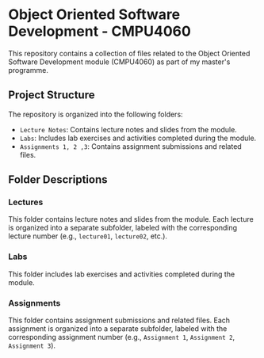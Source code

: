 # Object Oriented Software Development - CMPU4060

This repository contains a collection of files related to the Object Oriented Software Development module (CMPU4060) as part of my master's programme.

## Project Structure

The repository is organized into the following folders:

* `Lecture Notes`: Contains lecture notes and slides from the module.
* `Labs`: Includes lab exercises and activities completed during the module.
* `Assignments 1, 2 ,3`: Contains assignment submissions and related files.

## Folder Descriptions

### Lectures

This folder contains lecture notes and slides from the module. Each lecture is organized into a separate subfolder, labeled with the corresponding lecture number (e.g., `lecture01`, `lecture02`, etc.).

### Labs

This folder includes lab exercises and activities completed during the module. 

### Assignments

This folder contains assignment submissions and related files. Each assignment is organized into a separate subfolder, labeled with the corresponding assignment number (e.g., `Assignment 1`, `Assignment 2`, `Assignment 3`).